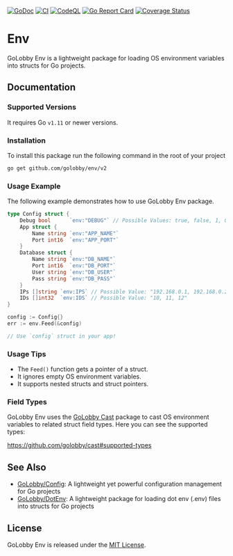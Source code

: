 [![GoDoc](https://godoc.org/github.com/golobby/env/v2?status.svg)](https://godoc.org/github.com/golobby/env/v2)
[![CI](https://github.com/golobby/env/actions/workflows/ci.yml/badge.svg)](https://github.com/golobby/env/actions/workflows/ci.yml)
[![CodeQL](https://github.com/golobby/env/workflows/CodeQL/badge.svg)](https://github.com/golobby/env/actions?query=workflow%3ACodeQL)
[![Go Report Card](https://goreportcard.com/badge/github.com/golobby/env)](https://goreportcard.com/report/github.com/golobby/env)
[![Coverage Status](https://coveralls.io/repos/github/golobby/env/badge.svg?branch=master)](https://coveralls.io/github/golobby/env?branch=master)

# Env

GoLobby Env is a lightweight package for loading OS environment variables into structs for Go projects.

## Documentation
### Supported Versions
It requires Go `v1.11` or newer versions.

### Installation
To install this package run the following command in the root of your project
```bash
go get github.com/golobby/env/v2
```

### Usage Example
The following example demonstrates how to use GoLobby Env package.

```go
type Config struct {
    Debug bool      `env:"DEBUG"` // Possible Values: true, false, 1, 0
    App struct {
        Name string `env:"APP_NAME"`
        Port int16  `env:"APP_PORT"`
    }
    Database struct {
        Name string `env:"DB_NAME"`
        Port int16  `env:"DB_PORT"`
        User string `env:"DB_USER"`
        Pass string `env:"DB_PASS"`
    }
    IPs []string `env:IPS` // Possible Value: "192.168.0.1, 192.168.0.2"
    IDs []int32  `env:IDS` // Possible Value: "10, 11, 12"
}

config := Config{}
err := env.Feed(&config)

// Use `config` struct in your app!
```

### Usage Tips
* The `Feed()` function gets a pointer of a struct.
* It ignores empty OS environment variables.
* It supports nested structs and struct pointers.

### Field Types
GoLobby Env uses the [GoLobby Cast](https://github.com/golobby/cast) package to cast OS environment variables to related struct field types.
Here you can see the supported types:

https://github.com/golobby/cast#supported-types

## See Also
* [GoLobby/Config](https://github.com/golobby/config): A lightweight yet powerful configuration management for Go projects
* [GoLobby/DotEnv](https://github.com/golobby/dotenv): A lightweight package for loading dot env (.env) files into structs for Go projects

## License
GoLobby Env is released under the [MIT License](http://opensource.org/licenses/mit-license.php).
